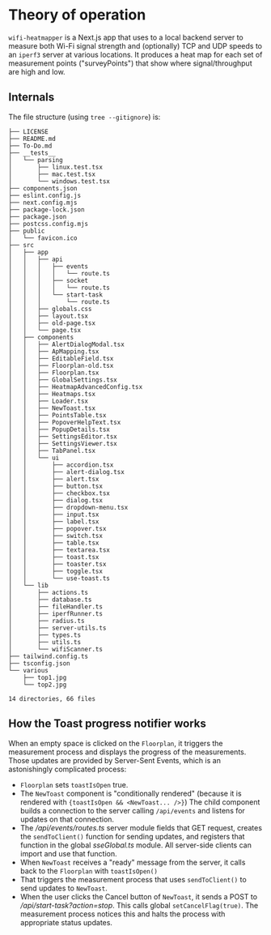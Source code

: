 # Theory of operation

`wifi-heatmapper` is a Next.js app that uses to a local backend server
to measure both Wi-Fi signal strength and
(optionally) TCP and UDP speeds to an `iperf3` server
at various locations.
It produces a heat map for each set of
measurement points ("surveyPoints")
that show where signal/throughput are high and low.

## Internals

The file structure (using `tree --gitignore`) is:

```
├── LICENSE
├── README.md
├── To-Do.md
├── __tests__
│   └── parsing
│       ├── linux.test.tsx
│       ├── mac.test.tsx
│       └── windows.test.tsx
├── components.json
├── eslint.config.js
├── next.config.mjs
├── package-lock.json
├── package.json
├── postcss.config.mjs
├── public
│   └── favicon.ico
├── src
│   ├── app
│   │   ├── api
│   │   │   ├── events
│   │   │   │   └── route.ts
│   │   │   ├── socket
│   │   │   │   └── route.ts
│   │   │   └── start-task
│   │   │       └── route.ts
│   │   ├── globals.css
│   │   ├── layout.tsx
│   │   ├── old-page.tsx
│   │   └── page.tsx
│   ├── components
│   │   ├── AlertDialogModal.tsx
│   │   ├── ApMapping.tsx
│   │   ├── EditableField.tsx
│   │   ├── Floorplan-old.tsx
│   │   ├── Floorplan.tsx
│   │   ├── GlobalSettings.tsx
│   │   ├── HeatmapAdvancedConfig.tsx
│   │   ├── Heatmaps.tsx
│   │   ├── Loader.tsx
│   │   ├── NewToast.tsx
│   │   ├── PointsTable.tsx
│   │   ├── PopoverHelpText.tsx
│   │   ├── PopupDetails.tsx
│   │   ├── SettingsEditor.tsx
│   │   ├── SettingsViewer.tsx
│   │   ├── TabPanel.tsx
│   │   └── ui
│   │       ├── accordion.tsx
│   │       ├── alert-dialog.tsx
│   │       ├── alert.tsx
│   │       ├── button.tsx
│   │       ├── checkbox.tsx
│   │       ├── dialog.tsx
│   │       ├── dropdown-menu.tsx
│   │       ├── input.tsx
│   │       ├── label.tsx
│   │       ├── popover.tsx
│   │       ├── switch.tsx
│   │       ├── table.tsx
│   │       ├── textarea.tsx
│   │       ├── toast.tsx
│   │       ├── toaster.tsx
│   │       ├── toggle.tsx
│   │       └── use-toast.ts
│   └── lib
│       ├── actions.ts
│       ├── database.ts
│       ├── fileHandler.ts
│       ├── iperfRunner.ts
│       ├── radius.ts
│       ├── server-utils.ts
│       ├── types.ts
│       ├── utils.ts
│       └── wifiScanner.ts
├── tailwind.config.ts
├── tsconfig.json
└── various
    ├── top1.jpg
    └── top2.jpg

14 directories, 66 files
```

## How the Toast progress notifier works

When an empty space is clicked on the `Floorplan`,
it triggers the measurement process
and displays the progress of the measurements.
Those updates are provided by Server-Sent Events,
which is an astonishingly complicated process:

* `Floorplan` sets `toastIsOpen` true.
* The `NewToast` component is "conditionally rendered"
  (because it is rendered with `{toastIsOpen && <NewToast... />}`)
  The child component builds a connection to the server
  calling `/api/events` and listens for updates on that connection.
* The _/api/events/routes.ts_ server module
  fields that GET request,
  creates the `sendToClient()` function for sending updates,
  and registers that function in the global _sseGlobal.ts_ module.
  All server-side clients can import and use that function.
* When `NewToast` receives a "ready" message from the server,
  it calls back to the `Floorplan` with `toastIsOpen()`
* That triggers the measurement process that uses `sendToClient()`
  to send updates to `NewToast`.
* When the user clicks the Cancel button of `NewToast`,
  it sends a POST to _/api/start-task?action=stop_.
  This calls global `setCancelFlag(true)`.
  The measurement process notices this and halts the process
  with appropriate status updates.
  